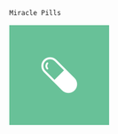 ```diff
Miracle Pills
```
<img src = "https://github.com/HardcoreIOS/Miracle-Pills/blob/master/Icon-60%403x.png">
